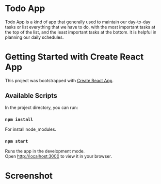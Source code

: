 # Todo App

Todo App is a kind of app that generally used to maintain our day-to-day tasks or list everything that we have to do, with the most important tasks at the top of the list, and the least important tasks at the bottom. It is helpful in planning our daily schedules.

# Getting Started with Create React App

This project was bootstrapped with [Create React App](https://github.com/facebook/create-react-app).

## Available Scripts

In the project directory, you can run:

### `npm install`

For install node_modules.

### `npm start`

Runs the app in the development mode.\
Open [http://localhost:3000](http://localhost:3000) to view it in your browser.

# Screenshot

